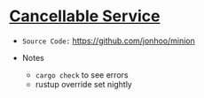 # [Cancellable Service](https://www.youtube.com/watch?v=KS14JIRZTBw)

- `Source Code:` https://github.com/jonhoo/minion

- Notes
    - `cargo check` to see errors
    - rustup override set nightly